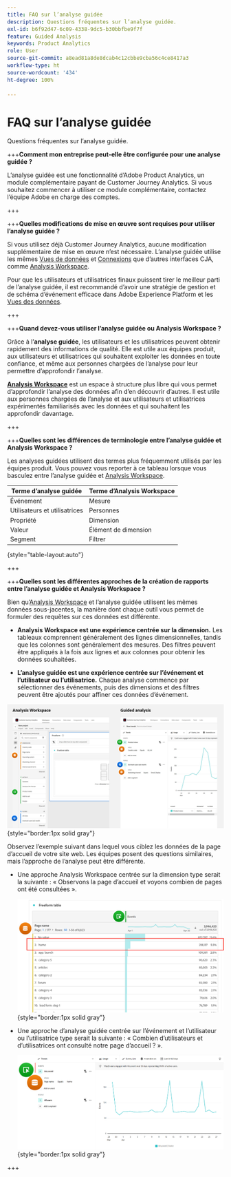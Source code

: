 ```yaml
---
title: FAQ sur l’analyse guidée
description: Questions fréquentes sur l’analyse guidée.
exl-id: b6f92d47-6c09-4338-9dc5-b30bbfbe9f7f
feature: Guided Analysis
keywords: Product Analytics
role: User
source-git-commit: a8ead81a8de8dcab4c12cbbe9cba56c4ce8417a3
workflow-type: ht
source-wordcount: '434'
ht-degree: 100%

---
```


# FAQ sur l’analyse guidée

Questions fréquentes sur l’analyse guidée.

+++**Comment mon entreprise peut-elle être configurée pour une analyse guidée ?**

L’analyse guidée est une fonctionnalité d’Adobe Product Analytics, un module complémentaire payant de Customer Journey Analytics. Si vous souhaitez commencer à utiliser ce module complémentaire, contactez l’équipe Adobe en charge des comptes.

+++

+++**Quelles modifications de mise en œuvre sont requises pour utiliser l’analyse guidée ?**

Si vous utilisez déjà Customer Journey Analytics, aucune modification supplémentaire de mise en œuvre n’est nécessaire. L’analyse guidée utilise les mêmes [Vues de données](../data-views/data-views.md) et [Connexions](../connections/overview.md) que d’autres interfaces CJA, comme [Analysis Workspace](../analysis-workspace/home.md).

Pour que les utilisateurs et utilisatrices finaux puissent tirer le meilleur parti de l’analyse guidée, il est recommandé d’avoir une stratégie de gestion et de schéma d’événement efficace dans Adobe Experience Platform et les [Vues des données](../data-views/data-views.md).

+++

+++**Quand devez-vous utiliser l’analyse guidée ou Analysis Workspace ?**

Grâce à l’**analyse guidée**, les utilisateurs et les utilisatrices peuvent obtenir rapidement des informations de qualité. Elle est utile aux équipes produit, aux utilisateurs et utilisatrices qui souhaitent exploiter les données en toute confiance, et même aux personnes chargées de l’analyse pour leur permettre d’approfondir l’analyse.

**[Analysis Workspace](../analysis-workspace/home.md)** est un espace à structure plus libre qui vous permet d’approfondir l’analyse des données afin d’en découvrir d’autres. Il est utile aux personnes chargées de l’analyse et aux utilisateurs et utilisatrices expérimentés familiarisés avec les données et qui souhaitent les approfondir davantage.

+++

+++**Quelles sont les différences de terminologie entre l’analyse guidée et Analysis Workspace ?**

Les analyses guidées utilisent des termes plus fréquemment utilisés par les équipes produit. Vous pouvez vous reporter à ce tableau lorsque vous basculez entre l’analyse guidée et [Analysis Workspace](../analysis-workspace/home.md).

| Terme d’analyse guidée | Terme d’Analysis Workspace |
| --- | --- |
| Événement | Mesure |
| Utilisateurs et utilisatrices | Personnes |
| Propriété | Dimension |
| Valeur | Élément de dimension |
| Segment | Filtrer |

{style="table-layout:auto"}

+++

+++**Quelles sont les différentes approches de la création de rapports entre l’analyse guidée et Analysis Workspace ?**

Bien qu’[Analysis Workspace](../analysis-workspace/home.md) et l’analyse guidée utilisent les mêmes données sous-jacentes, la manière dont chaque outil vous permet de formuler des requêtes sur ces données est différente.

* **Analysis Workspace est une expérience centrée sur la dimension.** Les tableaux comprennent généralement des lignes dimensionnelles, tandis que les colonnes sont généralement des mesures. Des filtres peuvent être appliqués à la fois aux lignes et aux colonnes pour obtenir les données souhaitées.

* **L’analyse guidée est une expérience centrée sur l’événement et l’utilisateur ou l’utilisatrice.** Chaque analyse commence par sélectionner des événements, puis des dimensions et des filtres peuvent être ajoutés pour affiner ces données d’événement.

![Vues d’Analysis Workspace et d’analyse guidée](assets/structure.png){style="border:1px solid gray"}

Observez l’exemple suivant dans lequel vous ciblez les données de la page d’accueil de votre site web. Les équipes posent des questions similaires, mais l’approche de l’analyse peut être différente.

* Une approche Analysis Workspace centrée sur la dimension type serait la suivante : « Observons la page d’accueil et voyons combien de pages ont été consultées ».

  ![Centrée sur la dimension](assets/dimension-centered.png){style="border:1px solid gray"}

* Une approche d’analyse guidée centrée sur l’événement et l’utilisateur ou l’utilisatrice type serait la suivante : « Combien d’utilisateurs et d’utilisatrices ont consulté notre page d’accueil ? ».

  ![Centrée sur l’événement](assets/event-centered.png){style="border:1px solid gray"}

+++
